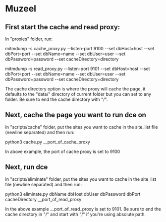# Muzeel

## First start the cache and read proxy:

In "proxies" folder, run:

mitmdump -s cache_proxy.py --listen-port 9100 --set dbHost=host --set dbPort=port  --set dbName=name --set dbUser=user --set dbPassword=password --set cacheDirectory=directory

mitmdump -s read_proxy.py --listen-port 9101 --set dbHost=host --set dbPort=port  --set dbName=name --set dbUser=user --set dbPassword=password --set cacheDirectory=directory

The cache directory option is where the proxy will cache the page, it defaults to the "data/" directory of current folder but you can set to any folder. Be sure to end the cache directory with "/".

## Next, cache the page you want to run dce on

In "scripts/cache" folder, put the sites you want to cache in the site_list file (newline separated) and then run:

python3 cache.py __port_of_cache_proxy

In above example, the port of cache proxy is set to 9100

## Next, run dce

In "scripts/eliminate" folder, put the sites you want to cache in the site_list file (newline separated) and then run:

python3 eliminate.py dbName dbHost dbUser dbPassword dbPort cacheDirectory __port_of_read_proxy

In the above example __port_of_read_proxy is set to 9101. Be sure to end the cache directory in "/" and start with "/" if you're using absolute path.